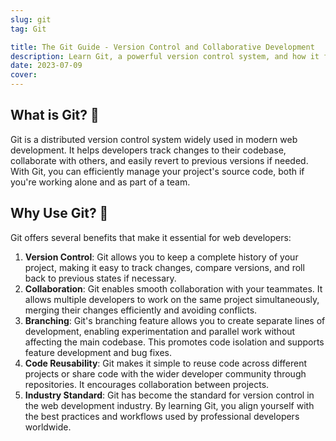 ```yaml
---
slug: git
tag: Git

title: The Git Guide - Version Control and Collaborative Development
description: Learn Git, a powerful version control system, and how it facilitates collaborative development. Discover how it improves your workflow and team collaboration.
date: 2023-07-09
cover:
---
```


## What is Git? 🌱

Git is a distributed version control system widely used in modern web development. It helps developers track changes to their codebase, collaborate with others, and easily revert to previous versions if needed. With Git, you can efficiently manage your project's source code, both if you're working alone and as part of a team.

## Why Use Git? 🤔

Git offers several benefits that make it essential for web developers:

1. **Version Control**: Git allows you to keep a complete history of your project, making it easy to track changes, compare versions, and roll back to previous states if necessary.
2. **Collaboration**: Git enables smooth collaboration with your teammates. It allows multiple developers to work on the same project simultaneously, merging their changes efficiently and avoiding conflicts.
3. **Branching**: Git's branching feature allows you to create separate lines of development, enabling experimentation and parallel work without affecting the main codebase. This promotes code isolation and supports feature development and bug fixes.
4. **Code Reusability**: Git makes it simple to reuse code across different projects or share code with the wider developer community through repositories. It encourages collaboration between projects.
5. **Industry Standard**: Git has become the standard for version control in the web development industry. By learning Git, you align yourself with the best practices and workflows used by professional developers worldwide.